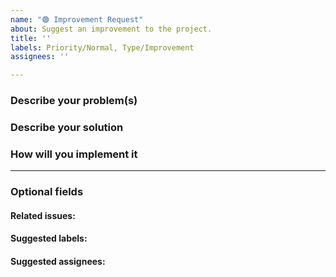 ```yaml
---
name: "🟢 Improvement Request"
about: Suggest an improvement to the project.
title: ''
labels: Priority/Normal, Type/Improvement
assignees: ''

---
```


### Describe your problem(s)
<!-- Describe why you think this project needs this improvement -->

### Describe your solution
<!-- Describe the improvement -->

### How will you implement it
<!-- Suggest an approach or design for this improvement -->

---
### Optional fields
#### Related issues:
<!-- List any related issues from this/other repositories-->

#### Suggested labels:
<!--Only to be used by non-members-->

#### Suggested assignees:
<!--Only to be used by non-members-->